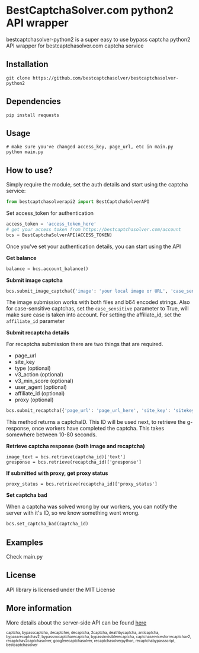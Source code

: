 BestCaptchaSolver.com python2 API wrapper
=========================================

bestcaptchasolver-python2 is a super easy to use bypass captcha python2 API wrapper for bestcaptchasolver.com captcha service

## Installation    
    git clone https://github.com/bestcaptchasolver/bestcaptchasolver-python2

## Dependencies
    pip install requests

## Usage
    # make sure you've changed access_key, page_url, etc in main.py
    python main.py  

## How to use?

Simply require the module, set the auth details and start using the captcha service:

``` python
from bestcaptchasolverapi2 import BestCaptchaSolverAPI
```
Set access_token for authentication

``` python
access_token = 'access_token_here'
# get your access token from https://bestcaptchasolver.com/account
bcs = BestCaptchaSolverAPI(ACCESS_TOKEN)
```

Once you've set your authentication details, you can start using the API

**Get balance**

``` python
balance = bcs.account_balance()                 
```

**Submit image captcha**

``` python
bcs.submit_image_captcha({'image': 'your local image or URL', 'case_sensitive': False, 'affiliate_id': 'ID of affiliate'})    # submit image captcha (case_sensitive param optional)
```
The image submission works with both files and b64 encoded strings.
Also for case-sensitive captchas, set the `case_sensitive` parameter to True, will make sure case is taken into account.
For setting the affiliate_id, set the `affiliate_id` parameter

**Submit recaptcha details**

For recaptcha submission there are two things that are required.
- page_url
- site_key
- type (optional)
- v3_action (optional)
- v3_min_score (optional)
- user_agent (optional)
- affiliate_id (optional)
- proxy (optional)

``` python
bcs.submit_recaptcha({'page_url': 'page_url_here', 'site_key': 'sitekey_here')   
```

This method returns a captchaID. This ID will be used next, to retrieve the g-response, once workers have 
completed the captcha. This takes somewhere between 10-80 seconds.

**Retrieve captcha response (both image and recaptcha)**

```
image_text = bcs.retrieve(captcha_id)['text']
gresponse = bcs.retrieve(recaptcha_id)['gresponse']
```

**If submitted with proxy, get proxy status**
```
proxy_status = bcs.retrieve(recaptcha_id)['proxy_status']
```

**Set captcha bad**

When a captcha was solved wrong by our workers, you can notify the server with it's ID,
so we know something went wrong.

``` python
bcs.set_captcha_bad(captcha_id)
```

## Examples
Check main.py

## License
API library is licensed under the MIT License

## More information
More details about the server-side API can be found [here](https://bestcaptchasolver.com/api )


<sup><sub>captcha, bypasscaptcha, decaptcher, decaptcha, 2captcha, deathbycaptcha, anticaptcha, 
bypassrecaptchav2, bypassnocaptcharecaptcha, bypassinvisiblerecaptcha, captchaservicesforrecaptchav2, 
recaptchav2captchasolver, googlerecaptchasolver, recaptchasolverpython, recaptchabypassscript, bestcaptchasolver</sup></sub>


